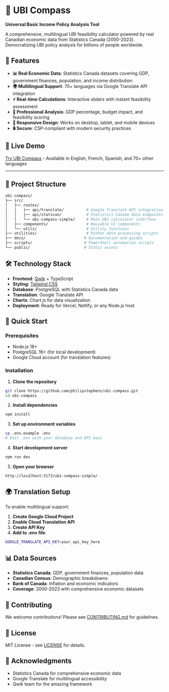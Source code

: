 # 🧭 UBI Compass

**Universal Basic Income Policy Analysis Tool**

A comprehensive, multilingual UBI feasibility calculator powered by real Canadian economic data from Statistics Canada (2000-2023). Democratizing UBI policy analysis for billions of people worldwide.

## 🌟 Features

- **📊 Real Economic Data**: Statistics Canada datasets covering GDP, government finances, population, and income distribution
- **🌍 Multilingual Support**: 70+ languages via Google Translate API integration
- **⚡ Real-time Calculations**: Interactive sliders with instant feasibility assessment
- **🎯 Professional Analysis**: GDP percentage, budget impact, and feasibility scoring
- **📱 Responsive Design**: Works on desktop, tablet, and mobile devices
- **🔒 Secure**: CSP-compliant with modern security practices

## 🚀 Live Demo

[Try UBI Compass](https://your-domain.com) - Available in English, French, Spanish, and 70+ other languages

---

## 📁 Project Structure

```bash
ubi-compass/
├── src/
│   ├── routes/
│   │   ├── api/translate/          # Google Translate API integration
│   │   ├── api/statscan/           # Statistics Canada data endpoints
│   │   └── ubi-compass-simple/     # Main UBI calculator interface
│   ├── components/                 # Reusable UI components
│   └── utils/                      # Utility functions
├── utilities/                      # Python data processing scripts
├── docs/                          # Documentation and guides
├── scripts/                       # PowerShell automation scripts
└── public/                        # Static assets
```

## 🛠️ Technology Stack

- **Frontend**: [Qwik](https://qwik.dev/) + TypeScript
- **Styling**: [Tailwind CSS](https://tailwindcss.com/)
- **Database**: PostgreSQL with Statistics Canada data
- **Translation**: Google Translate API
- **Charts**: Chart.js for data visualization
- **Deployment**: Ready for Vercel, Netlify, or any Node.js host

## 🚀 Quick Start

### Prerequisites
- Node.js 18+
- PostgreSQL 16+ (for local development)
- Google Cloud account (for translation features)

### Installation

1. **Clone the repository**
```bash
git clone https://github.com/philipstephens/ubi-compass.git
cd ubi-compass
```

2. **Install dependencies**
```bash
npm install
```

3. **Set up environment variables**
```bash
cp .env.example .env
# Edit .env with your database and API keys
```

4. **Start development server**
```bash
npm run dev
```

5. **Open your browser**
```
http://localhost:5173/ubi-compass-simple/
```

## 🌍 Translation Setup

To enable multilingual support:

1. **Create Google Cloud Project**
2. **Enable Cloud Translation API**
3. **Create API Key**
4. **Add to .env file**:
```bash
GOOGLE_TRANSLATE_API_KEY=your_api_key_here
```

## 📊 Data Sources

- **Statistics Canada**: GDP, government finances, population data
- **Canadian Census**: Demographic breakdowns
- **Bank of Canada**: Inflation and economic indicators
- **Coverage**: 2000-2023 with comprehensive economic datasets

## 🤝 Contributing

We welcome contributions! Please see [CONTRIBUTING.md](CONTRIBUTING.md) for guidelines.

## 📄 License

MIT License - see [LICENSE](LICENSE) for details.

## 🙏 Acknowledgments

- Statistics Canada for comprehensive economic data
- Google Translate for multilingual accessibility
- Qwik team for the amazing framework
